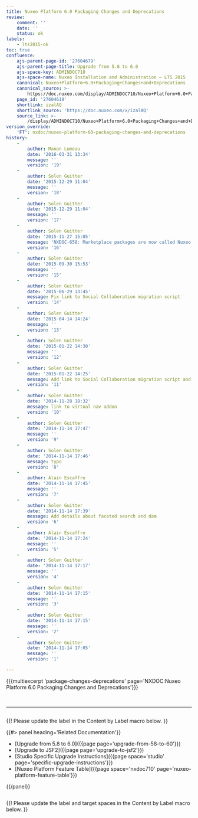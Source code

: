 ```yaml
---
title: Nuxeo Platform 6.0 Packaging Changes and Deprecations
review:
    comment: ''
    date: ''
    status: ok
labels:
    - lts2015-ok
toc: true
confluence:
    ajs-parent-page-id: '27604679'
    ajs-parent-page-title: Upgrade from 5.8 to 6.0
    ajs-space-key: ADMINDOC710
    ajs-space-name: Nuxeo Installation and Administration — LTS 2015
    canonical: Nuxeo+Platform+6.0+Packaging+Changes+and+Deprecations
    canonical_source: >-
        https://doc.nuxeo.com/display/ADMINDOC710/Nuxeo+Platform+6.0+Packaging+Changes+and+Deprecations
    page_id: '27604619'
    shortlink: izalAQ
    shortlink_source: 'https://doc.nuxeo.com/x/izalAQ'
    source_link: >-
        /display/ADMINDOC710/Nuxeo+Platform+6.0+Packaging+Changes+and+Deprecations
version_override:
    'FT': nxdoc/nuxeo-platform-60-packaging-changes-and-deprecations
history:
    -
        author: Manon Lumeau
        date: '2016-03-31 13:34'
        message: ''
        version: '19'
    -
        author: Solen Guitter
        date: '2015-12-29 11:04'
        message: ''
        version: '18'
    -
        author: Solen Guitter
        date: '2015-12-29 11:04'
        message: ''
        version: '17'
    -
        author: Solen Guitter
        date: '2015-11-27 15:05'
        message: 'NXDOC-658: Marketplace packages are now called Nuxeo Packages'
        version: '16'
    -
        author: Solen Guitter
        date: '2015-09-30 15:53'
        message: ''
        version: '15'
    -
        author: Solen Guitter
        date: '2015-06-29 13:45'
        message: Fix link to Social Collaboration migration script
        version: '14'
    -
        author: Solen Guitter
        date: '2015-04-14 14:24'
        message: ''
        version: '13'
    -
        author: Solen Guitter
        date: '2015-01-22 14:30'
        message: ''
        version: '12'
    -
        author: Solen Guitter
        date: '2015-01-22 14:25'
        message: Add link to Social Collaboration migration script and readme
        version: '11'
    -
        author: Solen Guitter
        date: '2014-11-28 18:32'
        message: link to virtual nav addon
        version: '10'
    -
        author: Solen Guitter
        date: '2014-11-14 17:47'
        message: ''
        version: '9'
    -
        author: Solen Guitter
        date: '2014-11-14 17:46'
        message: typo
        version: '8'
    -
        author: Alain Escaffre
        date: '2014-11-14 17:45'
        message: ''
        version: '7'
    -
        author: Solen Guitter
        date: '2014-11-14 17:39'
        message: Add details about faceted search and dam
        version: '6'
    -
        author: Alain Escaffre
        date: '2014-11-14 17:24'
        message: ''
        version: '5'
    -
        author: Solen Guitter
        date: '2014-11-14 17:17'
        message: ''
        version: '4'
    -
        author: Solen Guitter
        date: '2014-11-14 17:15'
        message: ''
        version: '3'
    -
        author: Solen Guitter
        date: '2014-11-14 17:15'
        message: ''
        version: '2'
    -
        author: Solen Guitter
        date: '2014-11-14 17:05'
        message: ''
        version: '1'

---
```

{{{multiexcerpt 'package-changes-deprecations' page='NXDOC:Nuxeo Platform 6.0 Packaging Changes and Deprecations'}}}

&nbsp;

* * *

<div class="row" data-equalizer data-equalize-on="medium"><div class="column medium-6">

{{! Please update the label in the Content by Label macro below. }}

{{#> panel heading='Related Documentation'}}

*   [Upgrade from 5.8 to 6.0]({{page page='upgrade-from-58-to-60'}})
*   [Upgrade to JSF2]({{page page='upgrade-to-jsf2'}})
*   [Studio Specific Upgrade Instructions]({{page space='studio' page='specific-upgrade-instructions'}})
*   [Nuxeo Platform Feature Table]({{page space='nxdoc710' page='nuxeo-platform-feature-table'}})

{{/panel}}</div><div class="column medium-6">

{{! Please update the label and target spaces in the Content by Label macro below. }}

&nbsp;

</div></div>

